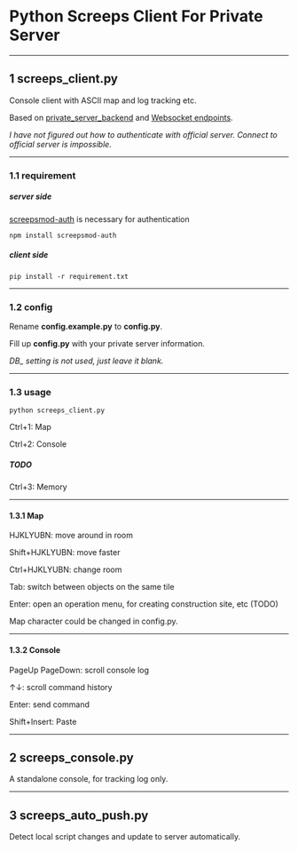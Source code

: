 
# Python Screeps Client For Private Server

---

## 1 screeps_client.py

Console client with ASCII map and log tracking etc.

Based on [private_server_backend](https://github.com/screeps/backend-local/tree/master/lib/game)
and [Websocket endpoints](https://github.com/screepers/node-screeps-api/blob/master/docs/Websocket_endpoints.md).

_I have not figured out how to authenticate with official server.
Connect to official server is impossible._

---

### 1.1 requirement

##### server side

[screepsmod-auth](https://github.com/ScreepsMods/screepsmod-auth)
is necessary for authentication

    npm install screepsmod-auth

##### client side

    pip install -r requirement.txt

---

### 1.2 config

Rename **config.example.py** to **config.py**.

Fill up **config.py** with your private server information. 

_DB\_ setting is not used, just leave it blank._

---

### 1.3 usage

    python screeps_client.py

Ctrl+1: Map

Ctrl+2: Console

##### TODO

Ctrl+3: Memory

---

#### 1.3.1 Map

HJKLYUBN: move around in room

Shift+HJKLYUBN: move faster

Ctrl+HJKLYUBN: change room

Tab: switch between objects on the same tile

Enter: open an operation menu, for creating construction site, etc (TODO)

Map character could be changed in config.py.

---

#### 1.3.2 Console

PageUp PageDown: scroll console log

↑↓: scroll command history

Enter: send command

Shift+Insert: Paste

---

## 2 screeps_console.py

A standalone console, for tracking log only.

---

## 3 screeps_auto_push.py

Detect local script changes and update to server automatically. 


